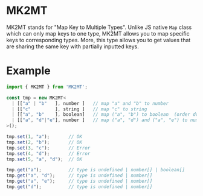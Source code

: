 # MK2MT

MK2MT stands for "Map Key to Multiple Types". Unlike JS native `Map` class which can only map keys
to one type, MK2MT allows you to map specific keys to corresponding types. More, this type allows
you to get values that are sharing the same key with partially inputted keys.

# Example

```typescript
import { MK2MT } from 'MK2MT';

const tmp = new MK2MT<
  | [["a" | "b"   ], number ]   // map "a" and "b" to number
  | [["c"         ], string ]   // map "c" to string
  | [["a", "b"    ], boolean]   // map ("a", "b") to boolean  (order doesn't matter)
  | [["a", "d"|"e"], number ]   // map ("a", "d") and ("a", "e") to number
>();

tmp.set(1, "a");       // OK
tmp.set(2, "b");       // OK
tmp.set(3, "c");       // Error
tmp.set(4, "d");       // Error
tmp.set(5, "a", "d");  // OK

tmp.get("a");          // type is undefined | number[] | boolean[]
tmp.get("a", "d");     // type is undefined | number[]
tmp.get("a", "e");     // type is undefined | number[]
tmp.get("d");          // type is undefined | number[]
```
